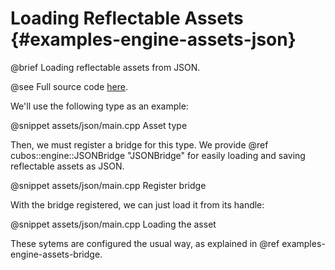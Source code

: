 # Loading Reflectable Assets {#examples-engine-assets-json}

@brief Loading reflectable assets from JSON.

@see Full source code [here](https://github.com/GameDevTecnico/cubos/tree/main/engine/samples/assets/json).

We'll use the following type as an example:

@snippet assets/json/main.cpp Asset type

Then, we must register a bridge for this type. We provide @ref
cubos::engine::JSONBridge "JSONBridge" for easily loading and saving
reflectable assets as JSON.

@snippet assets/json/main.cpp Register bridge

With the bridge registered, we can just load it from its handle:

@snippet assets/json/main.cpp Loading the asset

These sytems are configured the usual way, as explained in @ref
examples-engine-assets-bridge.
